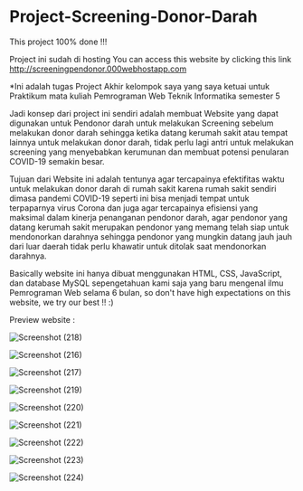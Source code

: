 # Project-Screening-Donor-Darah

This project 100% done !!!

Project ini sudah di hosting
You can access this website by clicking this link http://screeningpendonor.000webhostapp.com

*Ini adalah tugas Project Akhir kelompok saya yang saya ketuai untuk Praktikum mata kuliah Pemrograman Web Teknik Informatika semester 5

   Jadi konsep dari project ini sendiri adalah membuat Website yang dapat digunakan untuk Pendonor darah untuk melakukan Screening sebelum melakukan donor darah sehingga ketika datang kerumah sakit atau tempat lainnya untuk melakukan donor darah, tidak perlu lagi antri untuk melakukan screening yang menyebabkan kerumunan dan membuat potensi penularan COVID-19 semakin besar.

   Tujuan dari Website ini adalah tentunya agar tercapainya efektifitas waktu untuk melakukan donor darah di rumah sakit karena rumah sakit sendiri dimasa pandemi COVID-19 seperti ini bisa menjadi tempat untuk terpaparnya virus Corona dan juga agar tercapainya efisiensi yang maksimal dalam kinerja penanganan pendonor darah, agar pendonor yang datang kerumah sakit merupakan pendonor yang memang telah siap untuk mendonorkan darahnya sehingga pendonor yang mungkin datang jauh jauh dari luar daerah tidak perlu khawatir untuk ditolak saat mendonorkan darahnya.

Basically website ini hanya dibuat menggunakan HTML, CSS, JavaScript, dan database MySQL sepengetahuan kami saja yang baru mengenal ilmu Pemrograman Web selama 6 bulan, so don't have high expectations on this website, we try our best !! :) 

Preview website : 

![Screenshot (218)](https://user-images.githubusercontent.com/90816980/145662676-b900035a-4193-47d6-b6d6-6c729ba15c82.png)

![Screenshot (216)](https://user-images.githubusercontent.com/90816980/145662669-655388bd-e0d5-430c-8814-33388d2484c5.png)

![Screenshot (217)](https://user-images.githubusercontent.com/90816980/145662675-1172edc5-ad54-45d0-84bc-5934acf22e92.png)

![Screenshot (219)](https://user-images.githubusercontent.com/90816980/145662681-db916986-c95d-4c06-9e8e-473520ae4c88.png)

![Screenshot (220)](https://user-images.githubusercontent.com/90816980/145662684-87b1ef84-d1ed-436b-a6e6-bf1180cb7775.png)

![Screenshot (221)](https://user-images.githubusercontent.com/90816980/145662685-f430d98f-7af1-4b2c-8277-e9eee68e530e.png)

![Screenshot (222)](https://user-images.githubusercontent.com/90816980/145662689-00e0d4c8-66e9-4ab5-a508-7c7d41a14746.png)

![Screenshot (223)](https://user-images.githubusercontent.com/90816980/145662691-ca69361b-47ac-4207-bfd9-986c14e67f84.png)

![Screenshot (224)](https://user-images.githubusercontent.com/90816980/145662693-0031a2be-4941-4687-86a0-f5ade4b346e9.png)
